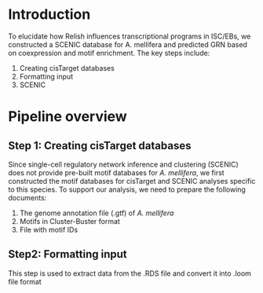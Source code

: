 # Introduction
To elucidate how Relish influences transcriptional programs in ISC/EBs, we constructed a SCENIC database for A. mellifera and predicted GRN based on coexpression and motif enrichment. The key steps include:
1. Creating cisTarget databases
2. Formatting input
3. SCENIC

# Pipeline overview
## Step 1: Creating cisTarget databases
Since single-cell regulatory network inference and clustering (SCENIC) does not provide pre-built motif databases for *A. mellifera*, we first constructed the motif databases for cisTarget and SCENIC analyses specific to this species.
To support our analysis, we need to prepare the following documents:
1. The genome annotation file (.gtf) of *A. mellifera*
2. Motifs in Cluster-Buster format
3. File with motif IDs

## Step2: Formatting input
This step is used to extract data from the .RDS file and convert it into .loom file format
